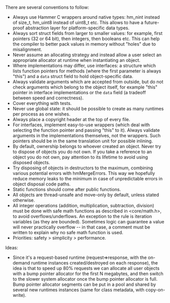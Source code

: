 There are several conventions to follow:

* Always use Hammer C wrappers around native types: hm_nint instead of size_t, hm_uint8 instead of uint8_t etc.
  This allows to have a future-proof abstraction layer for platform-specific data types.
* Always sort struct fields from larger to smaller values: for example, first pointers (32 or 64 bit), then
  integers, then booleans etc. This can help the compiler to better pack values in memory without "holes" due to
  misalignment.
* Never assume an allocating strategy and instead allow a user select an appropriate allocator at runtime when
  instantiating an object.
* Where implementations may differ, use interfaces: a structure which lists function pointers for methods (where
  the first parameter is always "this") and a `data` struct field to hold object-specific data.
* Always validate arguments which are accepted from outside, but do not check arguments which belong to the
  object itself, for example "this" pointer in interface implementations or the `data` field (a tradeoff between
  speed and correctness).
* Cover everything with tests.
* Never use global state: it should be possible to create as many runtimes per process as one wishes.
* Always place a copyright header at the top of every file.
* For interfaces, implement easy-to-use wrappers (which deal with selecting the function pointer and passing "this" to it).
  Always validate arguments in the implementations themselves, not the wrappers. Such pointers should be in the same
  translation unit for possible inlining.
* By default, ownership belongs to whoever created an object. Never try to dispose of objects you do not own.
  If you take a reference to an object you do not own, pay attention to its lifetime to avoid using disposed objects.
* Try disposing of objects in destructors to the maximum, combining various potential errors with hmMergeErrors.
  This way we hopefully reduce memory leaks to the minimum in case of unpredictable errors in object disposal code paths.
* Static functions should come after public functions.
* All objects are thread-unsafe and move-only by default, unless stated otherwise.
* All integer operations (addition, multiplication, subtraction, division) must be done with safe math functions as
  described in <core/math.h>, to avoid overflows/underflows. An exception to the rule is iteration variables (as they are bounded).
  Sometimes logic can guarantee a value will never practically overflow -- in that case, a comment must be written to
  explain why no safe math function is used.
* Priorities: safety > simplicity > performance.

Ideas:
* Since it's a request-based runtime (request=>response, with the on-demand runtime instances created/destroyed on each response),
  the idea is that to speed up 80% requests we can allocate all user objects with a bump pointer allocator for the first N megabytes,
  and then switch to the slower system allocator once the bump pointer allocator is full. Bump pointer allocator segments
  can be put in a pool and shared by several new runtimes instances (same for class metadata, with copy-on-write).